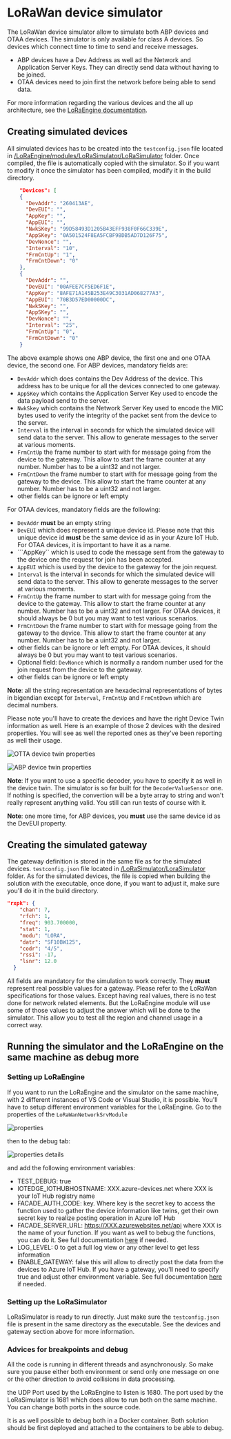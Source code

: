 # LoRaWan device simulator

The LoRaWan device simulator allow to simulate both ABP devices and OTAA devices. The simulator is only available for class A devices. So devices which connect time to time to send and receive messages.

* ABP devices have a Dev Address as well ad the Network and Application Server Keys. They can directly send data without having to be joined.
* OTAA devices need to join first the network before being able to send data.

For more information regarding the various devices and the all up architecture, see the [LoRaEngine documentation](/LoRaEngine/README.md).

## Creating simulated devices

All simulated devices has to be created into the ```testconfig.json``` file located in [/LoRaEngine/modules/LoRaSimulator/LoRaSimulator](/LoRaEngine/modules/LoRaSimulator/LoRaSimulator) folder. Once compiled, the file is automatically copied with the simulator. So if you want to modify it once the simulator has been compiled, modify it in the build directory.

```json
    "Devices": [
    {
      "DevAddr": "260413AE",
      "DevEUI": "",
      "AppKey": "",
      "AppEUI": "",
      "NwkSKey": "99D58493D1205B43EFF938F0F66C339E",
      "AppSKey": "0A501524F8EA5FCBF9BDB5AD7D126F75",
      "DevNonce": "",
      "Interval": "10",
      "FrmCntUp": "1",
      "FrmCntDown": "0"
    },
    {
      "DevAddr": "",
      "DevEUI": "00AFEE7CF5ED6F1E",
      "AppKey": "8AFE71A145B253E49C3031AD068277A3",
      "AppEUI": "70B3D57ED00000DC",
      "NwkSKey": "",
      "AppSKey": "",
      "DevNonce": "",
      "Interval": "25",
      "FrmCntUp": "0",
      "FrmCntDown": "0"
    }
```

The above example shows one ABP device, the first one and one OTAA device, the second one. For ABP devices, mandatory fields are:

* ```DevAddr``` which does contains the Dev Address of the device. This address has to be unique for all the devices connected to one gateway.
* ```AppSKey``` which contains the Application Server Key used to encode the data payload send to the server.
* ```NwkSkey``` which contains the Network Server Key used to encode the MIC bytes used to verify the integrity of the packet sent from the device to the server.
* ```Interval``` is the interval in seconds for which the simulated device will send data to the server. This allow to generate messages to the server at various moments.
* ```FrmCntUp``` the frame number to start with for message going from the device to the gateway. This allow to start the frame counter at any number. Number has to be a uint32 and not larger.
* ```FrmCntDown``` the frame number to start with for message going from the gateway to the device. This allow to start the frame counter at any number. Number has to be a uint32 and not larger.
* other fields can be ignore or left empty

For OTAA devices, mandatory fields are the following:

* ```DevAddr``` **must** be an empty string
* ```DevEUI``` which does represent a unique device id. Please note that this unique device id **must** be the same device id as in your Azure IoT Hub. For OTAA devices, it is important to have it as a name.
* ```AppKey`` which is used to code the message sent from the gateway to the device one the request for join has been accepted.
* ```AppEUI``` which is used by the device to the gateway for the join request.
* ```Interval``` is the interval in seconds for which the simulated device will send data to the server. This allow to generate messages to the server at various moments.
* ```FrmCntUp``` the frame number to start with for message going from the device to the gateway. This allow to start the frame counter at any number. Number has to be a uint32 and not larger. For OTAA devices, it should always be 0 but you may want to test various scenarios.
* ```FrmCntDown``` the frame number to start with for message going from the gateway to the device. This allow to start the frame counter at any number. Number has to be a uint32 and not larger.
* other fields can be ignore or left empty. For OTAA devices, it should always be 0 but you may want to test various scenarios.
* Optional field: ```DevNonce``` which is normally a random number used for the join request from the device to the gateway.
* other fields can be ignore or left empty

**Note**: all the string representation are hexadecimal representations of bytes in bigendian except for ```Interval```, ```FrmCntUp``` and ```FrmCntDown``` which are decimal numbers.

Please note you'll have to create the devices and have the right Device Twin information as well. Here is an example of those 2 devices with the desired properties. You will see as well the reported ones as they've been reporting as well their usage.

![OTTA device twin properties](/pictures/reportedOTAA.png)

![ABP device twin properties](/pictures/reportedABP.png)

**Note**: If you want to use a specific decoder, you have to specify it as well in the device twin. The simulator is so far built for the ```DecoderValueSensor``` one. If nothing is specified, the convertion will be a byte array to string and won't really represent anything valid. You still can run tests of course with it.

**Note**: one more time, for ABP devices, you **must** use the same device id as the DevEUI property.

## Creating the simulated gateway

The gateway definition is stored in the same file as for the simulated devices. ```testconfig.json``` file located in [/LoRaSimulator/LoraSimulator](/LoRaSimulator/LoraSimulator) folder. As for the simulated devices, the file is copied when building the solution with the executable, once done, if you want to adjust it, make sure you'll do it in the build directory.

```json
"rxpk": {
    "chan": 7,
    "rfch": 1,
    "freq": 903.700000,
    "stat": 1,
    "modu": "LORA",
    "datr": "SF10BW125",
    "codr": "4/5",
    "rssi": -17,
    "lsnr": 12.0
  }
```

All fields are mandatory for the simulation to work correctly. They **must** represent real possible values for a gateway. Please refer to the LoRaWan specifications for those values. Except having real values, there is no test done for network related elements. But the LoRaEngine module will use some of those values to adjust the answer which will be done to the simulator. This allow you to test all the region and channel usage in a correct way.

## Running the simulator and the LoRaEngine on the same machine as debug more

### Setting up LoRaEngine

If you want to run the LoRaEngine and the simulator on the same machine, with 2 different instances of VS Code or Visual Studio, it is possible. You'll have to setup different environment variables for the LoRaEngine. Go to the properties of the ```LoRaWanNetworkSrvModule```

![properties](/pictures/loraengineproperties.png)

then to the debug tab:

![properties details](/pictures/loraenginepropertiesdetails.png)

and add the following environment variables:

* TEST_DEBUG: true
* IOTEDGE_IOTHUBHOSTNAME: XXX.azure-devices.net where XXX is your IoT Hub registry name
* FACADE_AUTH_CODE: key. Where key is the secret key to access the function used to gather the device information like twins, get their own secret key to realize posting operation in Azure IoT Hub
* FACADE_SERVER_URL: https://XXX.azurewebsites.net/api where XXX is the name of your function. If you want as well to bebug the functions, you can do it. See full documentation [here](/LoRaEngine/README.md) if needed.
* LOG_LEVEL: 0 to get a full log view or any other level to get less information
* ENABLE_GATEWAY: false this will allow to directly post the data from the devices to Azure IoT Hub. If you have a gateway, you'll need to specify true and adjust other environment variable. See full documentation [here](/LoRaEngine/README.md) if needed.

### Setting up the LoRaSimulator

LoRaSimulator is ready to run directly. Just make sure the ```testconfig.json``` file is present in the same directory as the executable. See the devices and gateway section above for more information.

### Advices for breakpoints and debug

All the code is running in different threads and asynchronously. So make sure you pause either both environment or send only one message on one or the other direction to avoid collisions in data processing.

the UDP Port used by the LoRaEngine to listen is 1680. The port used by the LoRaSimulator is 1681 which does allow to run both on the same machine. You can change both ports in the source code.

It is as well possible to debug both in a Docker container. Both solution should be first deployed and attached to the containers to be able to debug.

